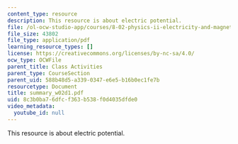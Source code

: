 ```yaml
---
content_type: resource
description: This resource is about electric potential.
file: /ol-ocw-studio-app/courses/8-02-physics-ii-electricity-and-magnetism-spring-2007/8c3b0ba76dfcf363b538f0d4035dfde0_summary_w02d1.pdf
file_size: 43802
file_type: application/pdf
learning_resource_types: []
license: https://creativecommons.org/licenses/by-nc-sa/4.0/
ocw_type: OCWFile
parent_title: Class Activities
parent_type: CourseSection
parent_uid: 588b48d5-a339-0347-e6e5-b16b0ec1fe7b
resourcetype: Document
title: summary_w02d1.pdf
uid: 8c3b0ba7-6dfc-f363-b538-f0d4035dfde0
video_metadata:
  youtube_id: null
---
```

This resource is about electric potential.